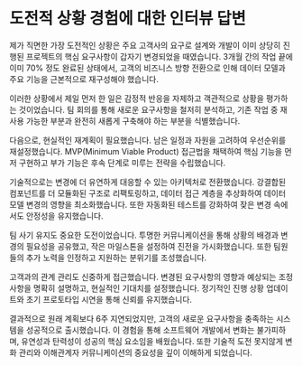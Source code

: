 # 도전적 상황 경험에 대한 인터뷰 답변

제가 직면한 가장 도전적인 상황은 주요 고객사의 요구로 설계와 개발이 이미 상당히 진행된 프로젝트의 핵심 요구사항이 갑자기 변경되었을 때였습니다. 3개월 간의 작업 끝에 이미 70% 정도 완료된 상태에서, 고객의 비즈니스 방향 전환으로 인해 데이터 모델과 주요 기능을 근본적으로 재구성해야 했습니다.

이러한 상황에서 제일 먼저 한 일은 감정적 반응을 자제하고 객관적으로 상황을 평가하는 것이었습니다. 팀 회의를 통해 새로운 요구사항을 철저히 분석하고, 기존 작업 중 재사용 가능한 부분과 완전히 새롭게 구축해야 하는 부분을 식별했습니다.

다음으로, 현실적인 재계획이 필요했습니다. 남은 일정과 자원을 고려하여 우선순위를 재설정했습니다. MVP(Minimum Viable Product) 접근법을 채택하여 핵심 기능을 먼저 구현하고 부가 기능은 후속 단계로 미루는 전략을 수립했습니다.

기술적으로는 변경에 더 유연하게 대응할 수 있는 아키텍처로 전환했습니다. 강결합된 컴포넌트를 더 모듈화된 구조로 리팩토링하고, 데이터 접근 계층을 추상화하여 데이터 모델 변경의 영향을 최소화했습니다. 또한 자동화된 테스트를 강화하여 잦은 변경 속에서도 안정성을 유지했습니다.

팀 사기 유지도 중요한 도전이었습니다. 투명한 커뮤니케이션을 통해 상황의 배경과 변경의 필요성을 공유했고, 작은 마일스톤을 설정하여 진전을 가시화했습니다. 또한 팀원들의 추가 노력을 인정하고 지원하는 분위기를 조성했습니다.

고객과의 관계 관리도 신중하게 접근했습니다. 변경된 요구사항의 영향과 예상되는 조정사항을 명확히 설명하고, 현실적인 기대치를 설정했습니다. 정기적인 진행 상황 업데이트와 초기 프로토타입 시연을 통해 신뢰를 유지했습니다.

결과적으로 원래 계획보다 6주 지연되었지만, 고객의 새로운 요구사항을 충족하는 시스템을 성공적으로 출시했습니다. 이 경험을 통해 소프트웨어 개발에서 변화는 불가피하며, 유연성과 탄력성이 성공의 핵심 요소임을 배웠습니다. 또한 기술적 도전 못지않게 변화 관리와 이해관계자 커뮤니케이션의 중요성을 깊이 이해하게 되었습니다.
